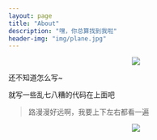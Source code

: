 ```yaml
---
layout: page
title: "About"
description: "嘿，你总算找到我啦"
header-img: "img/plane.jpg"
---
```


<center>
    <p><img src="http://dreamofbook.qiniudn.com/Zero.png" align="center"></p>
</center>

还不知道怎么写~

就写一些乱七八糟的代码在上面吧


> 路漫漫好远啊，我要上下左右都看一遍

<center>
    <p><img src="http://dreamofbook.qiniudn.com/hacker.png" align="center"></p>
</center>
